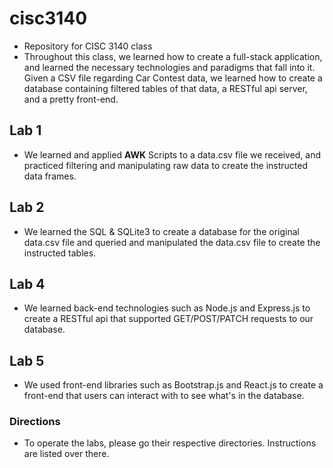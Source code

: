 # cisc3140
- Repository for CISC 3140 class
- Throughout this class, we learned how to create a full-stack application, and learned the necessary technologies and paradigms that fall into it. Given a CSV file regarding Car Contest data, we learned how to create a database containing filtered tables of that data, a RESTful api server, and a pretty front-end.

## Lab 1
- We learned and applied **AWK** Scripts to a data.csv file we received, and practiced filtering and manipulating raw data to create the instructed data frames.

## Lab 2
- We learned the SQL & SQLite3 to create a database for the original data.csv file and queried and manipulated the data.csv file to create the instructed tables. 

## Lab 4
- We learned back-end technologies such as Node.js and Express.js to create a RESTful api that supported GET/POST/PATCH requests to our database. 

## Lab 5
- We used front-end libraries such as Bootstrap.js and React.js to create a front-end that users can interact with to see what's in the database.

### Directions
- To operate the labs, please go their respective directories. Instructions are listed over there.
